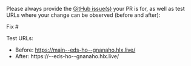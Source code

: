 Please always provide the [GitHub issue(s)](../issues) your PR is for, as well as test URLs where your change can be observed (before and after):

Fix #<gh-issue-id>

Test URLs:
- Before: https://main--eds-ho--gnanaho.hlx.live/
- After: https://<branch>--eds-ho--gnanaho.hlx.live/
